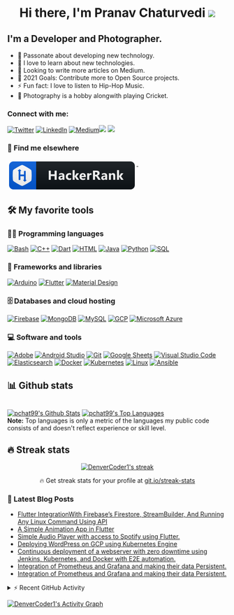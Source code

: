 <h1 align="center">Hi there, I'm Pranav Chaturvedi <img
src="https://github.com/blackcater/blackcater/raw/main/images/Hi.gif" height="32" /></h1>



## I'm a Developer and Photographer.


- 🔭 Passonate about developing new technology.
- 🌱 I love to learn about new technologies.
- 👯 Looking to write more articles on Medium.
- 🥅 2021 Goals: Contribute more to Open Source projects.
- ⚡ Fun fact: I love to listen to Hip-Hop Music.
- 💬 Photography is a hobby alongwith playing Cricket.


### Connect with me:
 <a href="https://twitter.com/impranav99" target="_blank"><img alt="Twitter" src="https://img.shields.io/badge/twitter-%231DA1F2.svg?&style=for-the-badge&logo=twitter&logoColor=white" /></a>
 <a href="https://www.linkedin.com/in/pranav-chaturvedi99/" target="_blank"><img alt="LinkedIn" src="https://img.shields.io/badge/linkedin-%230077B5.svg?&style=for-the-badge&logo=linkedin&logoColor=white" /></a> <a href="https://pchaturvedi19989.medium.com/" target="_blank"><img alt="Medium" src="https://img.shields.io/badge/medium-%2312100E.svg?&style=for-the-badge&logo=medium&logoColor=white" /></a><a
href="https://www.instagram.com/framesxpc/"><img src="https://img.shields.io/badge/instagram-%23E4405F.svg?&style=for-the-badge&logo=instagram&logoColor=white" height=25></a>
<a href="mailto:shutterbug99pc@gmail.com?subject=Hello%20Ileri,%20From%20Github"><img src="https://img.shields.io/badge/gmail-%23D14836.svg?&style=for-the-badge&logo=gmail&logoColor=white" /></a>&nbsp;&nbsp;&nbsp;&nbsp;
</p>

### 📢 Find me elsewhere
<p align="left">
<a href="https://www.hackerrank.com/pchaturvedi19989">
<img src="https://raw.githubusercontent.com/AbhishekMaira10/AbhishekMaira10/master/Resources/svg/hackerrank.svg" alt="hackerrank" style="vertical-align:top; margin:4px">
</a>&nbsp;&nbsp;&nbsp;
</p>

## 🛠️ My favorite tools

### 👨‍💻 Programming languages
<p>
<a href="https://github.com/search?q=user%3Apchat99+language%3Abash"><img alt="Bash" src="https://img.shields.io/badge/Bash-121011.svg?logo=gnu-bash&logoColor=white"></a>
<a href="https://github.com/search?q=user%3Apchat99+language%3Acpp"><img alt="C++" src="https://custom-icon-badges.herokuapp.com/badge/C++-9C033A.svg?logo=cpp2&logoColor=white"></a>
<a href="https://github.com/search?q=user%3Apchat99+language%3Adart"><img alt="Dart" src="https://img.shields.io/badge/Dart-15A6C4.svg?logo=dart&logoColor=white"></a>
<a href="https://github.com/search?q=user%3Apchat99+language%3Ahtml"><img alt="HTML" src="https://img.shields.io/badge/HTML-E34F26.svg?logo=html5&logoColor=white"></a>
<a href="https://github.com/search?q=user%3Apchat99+language%3Ajava"><img alt="Java" src="https://img.shields.io/badge/Java-007396.svg?logo=java&logoColor=white"></a>
<a href="https://github.com/search?q=user%3Apchat99+language%3Apython"><img alt="Python" src="https://img.shields.io/badge/Python-14354C.svg?logo=python&logoColor=white"></a>
 <a href="https://github.com/search?q=user%3Apchat99+language%3Asql"><img alt="SQL" src="https://custom-icon-badges.herokuapp.com/badge/SQL-025E8C.svg?logo=database&logoColor=white"></a>
</p>
 
### 🧰 Frameworks and libraries

<p>
    <a href="#"><img alt="Arduino" src="https://img.shields.io/badge/-Arduino-00979D?logo=Arduino&logoColor=white"></a>
    <a href="#"><img alt="Flutter" src="https://img.shields.io/badge/Flutter-02569B.svg?logo=flutter&logoColor=white"></a>
    <a href="#"><img alt="Material Design" src="https://img.shields.io/badge/Material%20Design-0081CB.svg?logo=material-design&logoColor=white"></a>

</p>

### 🗄️ Databases and cloud hosting

<p>
    <a href="#"><img alt="Firebase" src ="https://img.shields.io/badge/Firebase-black?style=flat-square&logo=firebase"></a>
    <a href="#"><img alt="MongoDB" src ="https://img.shields.io/badge/MongoDB-4ea94b.svg?logo=mongodb&logoColor=white"></a>
    <a href="#"><img alt="MySQL" src="https://img.shields.io/badge/MySQL-00f.svg?logo=mysql&logoColor=white"></a> 
    <a href="#"><img alt="GCP" src="https://img.shields.io/badge/Google%20Cloud-black?style=flat-square&logo=google-cloud"></a>
    <a href="#"><img alt="Microsoft Azure" src="https://img.shields.io/badge/Microsoft%20Azure-232F7E?style=flat-square&logo=microsoft-azure"></a>
 
 
 ### 💻 Software and tools

<p>
 <a href="#"><img alt="Adobe" src="https://img.shields.io/badge/Adobe-FF0000.svg?logo=adobe&logoColor=white"></a>
 <a href="#"><img alt="Android Studio" src="https://img.shields.io/badge/Android%20Studio-008678.svg?logo=android-studio&logoColor=white"></a>
 <a href="#"><img alt="Git" src="https://img.shields.io/badge/Git-F05033.svg?logo=git&logoColor=white"></a>
 <a href="#"><img alt="Google Sheets" src="https://img.shields.io/badge/Google%20Sheets-34A853.svg?logo=google%20sheets&logoColor=white"></a>
 <a href="#"><img alt="Visual Studio Code" src="https://img.shields.io/badge/Visual%20Studio%20Code-0078d7.svg?logo=visual-studio-code&logoColor=white"></a>
 <a href="#"><img alt="Elasticsearch" src="https://img.shields.io/badge/-Elasticsearch-005571?style=flat-square&logo=Elasticsearch&logoColor=ffffff"></a> 
 <a href="#"><img alt="Docker" src="https://img.shields.io/badge/-Docker-2496ED?style=flat-square&logo=docker&logoColor=ffffff"></a>
 <a href="#"><img alt="Kubernetes" src="https://img.shields.io/badge/-Kubernetes-326CE5?style=flat-square&logo=Kubernetes&logoColor=ffffff"></a>
 <a href="#"><img alt="Linux" src="https://img.shields.io/badge/Linux-black?style=flat-square&logo=linux"></a>
 <a href="#"><img alt="Ansible" src="https://img.shields.io/badge/Ansible-black?style=flat-square&logo=ansible"></a>
 
 ## 📊 Github stats
 <br/>
 <a href="https://github.com/anuraghazra/github-readme-stats"><img alt="pchat99's Github Stats" src="https://denvercoder1-github-readme-stats.vercel.app/api/?username=pchat99&show_icons=true&count_private=true&theme=react&hide_border=true&bg_color=1F222E&title_color=F85D7F&icon_color=F8D866" height="192px"/></a>
 <a href="https://github.com/anuraghazra/github-readme-stats"><img alt="pchat99's Top Languages" src="https://github-readme-stats.vercel.app/api/top-langs/?username=pchat99&langs_count=8&layout=compact&theme=react&hide_border=true&bg_color=1F222E&title_color=F85D7F&icon_color=F8D866&hide=Jupyter%20Notebook" height="192px"/></a>
 <br/>
 <b>Note:</b> Top languages is only a metric of the languages my public code consists of and doesn't reflect experience or skill level.


 

<br/>

## 🔥 Streak stats

<!-- GitHub Readme Streak Stats - https://github.com/DenverCoder1/github-readme-streak-stats -->
<p align="center">
  <a href="https://github.com/DenverCoder1/github-readme-streak-stats">
    <img title="🔥 Get streak stats for your profile at git.io/streak-stats" alt="DenverCoder1's streak" src="https://github-readme-streak-stats.herokuapp.com/?user=pchat99&theme=monokai-metallian&hide_border=true"/>
  </a>
  <p align="center">🔥 Get streak stats for your profile at <a href="https://git.io/streak-stats">git.io/streak-stats</a></p>
</p>

<!-- Some badges are from https://github.com/Ileriayo/markdown-badges -->

### 📕 Latest Blog Posts

- [Flutter IntegrationWith Firebase’s Firestore, StreamBuilder, And Running Any Linux Command Using API](https://pchaturvedi19989.medium.com/flutter-integrationwith-firebases-firestore-streambuilder-and-running-any-linux-command-using-79f3cf3c79a5)
- [A Simple Animation App in Flutter](https://pchaturvedi19989.medium.com/a-simple-animation-app-in-flutter-64109a63e17)
- [Simple Audio Player with access to Spotify using Flutter.](https://pchaturvedi19989.medium.com/simple-audio-player-with-access-to-spotify-using-flutter-2b354bca977a)
- [Deploying WordPress on GCP using Kubernetes Engine](https://pchaturvedi19989.medium.com/deploying-wordpress-on-gcp-using-kubernetes-engine-e33c0a7147c1)
- [Continuous deployment of a webserver with zero downtime using Jenkins, Kubernetes, and Docker with E2E automation.](https://pchaturvedi19989.medium.com/continuous-deployment-of-a-webserver-with-zero-downtime-using-jenkins-kubernetes-and-docker-with-14afd5e87186)
- [Integration of Prometheus and Grafana and making their data Persistent.](https://www.linkedin.com/pulse/integration-prometheus-grafana-making-data-persistent-chaturvedi/)
- [Integration of Prometheus and Grafana and making their data Persistent.](https://www.linkedin.com/pulse/integration-prometheus-grafana-making-data-persistent-chaturvedi/)


<!-- https://github.com/jamesgeorge007/github-activity-readme -->
<details>
  <summary>⚡ Recent GitHub Activity</summary>
  <br/>

<!--START_SECTION:activity-->

<!--END_SECTION:activity-->
</details>

<!-- https://github.com/ashutosh00710/github-readme-activity-graph -->
<a href="https://github.com/ashutosh00710/github-readme-activity-graph"><img alt="DenverCoder1's Activity Graph" src="https://activity-graph.herokuapp.com/graph?username=pchat99&bg_color=1F222E&color=F8D866&line=F85D7F&point=FFFFFF&hide_border=true" /></a>



</details>

[twitter]: https://twitter.com/impranav99
[instagram]: https://www.instagram.com/framesxpc/
[linkedin]: https://www.linkedin.com/in/pranav-chaturvedi99/
